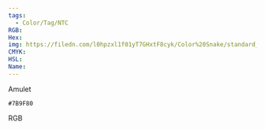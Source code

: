 ```yaml
---
tags:
  - Color/Tag/NTC
RGB:
Hex:
img: https://filedn.com/l0hpzxl1f01yT7GHxtF8cyk/Color%20Snake/standard_csv_to_svg/%23/7B9F80.svg
CMYK:
HSL:
Name:
---
```

Amulet
```palette
#7B9F80
```
RGB
